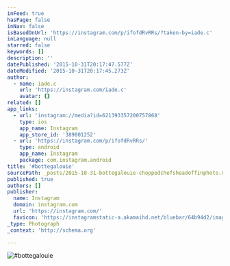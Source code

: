 ```yaml
---
inFeed: true
hasPage: false
inNav: false
isBasedOnUrl: 'https://instagram.com/p/ifofdRvRRs/?taken-by=iade.c'
inLanguage: null
starred: false
keywords: []
description: ''
datePublished: '2015-10-31T20:17:47.577Z'
dateModified: '2015-10-31T20:17:45.273Z'
author:
  - name: iade.c
    url: 'https://instagram.com/iade.c'
    avatar: {}
related: []
app_links:
  - url: 'instagram://media?id=621393357200757868'
    type: ios
    app_name: Instagram
    app_store_id: '389801252'
  - url: 'https://instagram.com/p/ifofdRvRRs/'
    type: android
    app_name: Instagram
    package: com.instagram.android
title: '#bottegalouie'
sourcePath: _posts/2015-10-31-bottegalouie-choppedchefsheadoffinphoto.md
published: true
authors: []
publisher:
  name: Instagram
  domain: instagram.com
  url: 'https://instagram.com/'
  favicon: 'https://instagramstatic-a.akamaihd.net/bluebar/64b94d2/images/ico/favicon.ico'
_type: Photograph
_context: 'http://schema.org'

---
```

![#bottegalouie](https://scontent.cdninstagram.com/hphotos-xfa1/t51.2885-15/e15/1530783_620142254688242_57127495_n.jpg)